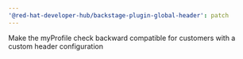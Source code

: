 ```yaml
---
'@red-hat-developer-hub/backstage-plugin-global-header': patch
---
```


Make the myProfile check backward compatible for customers with a custom header configuration
